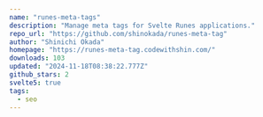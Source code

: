 ```yaml
---
name: "runes-meta-tags"
description: "Manage meta tags for Svelte Runes applications."
repo_url: "https://github.com/shinokada/runes-meta-tag"
author: "Shinichi Okada"
homepage: "https://runes-meta-tag.codewithshin.com/"
downloads: 103
updated: "2024-11-18T08:38:22.777Z"
github_stars: 2
svelte5: true
tags: 
  - seo
---
```

